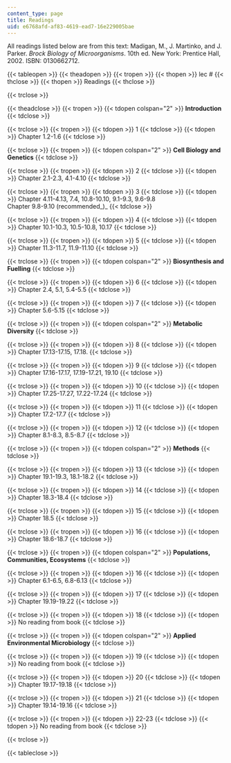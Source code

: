 ```yaml
---
content_type: page
title: Readings
uid: e6768afd-af83-4619-ead7-16e229005bae
---
```


All readings listed below are from this text: Madigan, M., J. Martinko, and J. Parker. _Brock Biology of Microorganisms_. 10th ed. New York: Prentice Hall, 2002. ISBN: 0130662712.

{{< tableopen >}}
{{< theadopen >}}
{{< tropen >}}
{{< thopen >}}
lec #
{{< thclose >}}
{{< thopen >}}
Readings
{{< thclose >}}

{{< trclose >}}

{{< theadclose >}}
{{< tropen >}}
{{< tdopen colspan="2" >}}
**Introduction**
{{< tdclose >}}

{{< trclose >}}
{{< tropen >}}
{{< tdopen >}}
1
{{< tdclose >}}
{{< tdopen >}}
Chapter 1.2-1.6
{{< tdclose >}}

{{< trclose >}}
{{< tropen >}}
{{< tdopen colspan="2" >}}
**Cell Biology and Genetics**
{{< tdclose >}}

{{< trclose >}}
{{< tropen >}}
{{< tdopen >}}
2
{{< tdclose >}}
{{< tdopen >}}
Chapter 2.1-2.3, 4.1-4.10
{{< tdclose >}}

{{< trclose >}}
{{< tropen >}}
{{< tdopen >}}
3
{{< tdclose >}}
{{< tdopen >}}
Chapter 4.11-4.13, 7.4, 10.8-10.10, 9.1-9.3, 9.6-9.8  
Chapter 9.8-9.10 (recommended_)_
{{< tdclose >}}

{{< trclose >}}
{{< tropen >}}
{{< tdopen >}}
4
{{< tdclose >}}
{{< tdopen >}}
Chapter 10.1-10.3, 10.5-10.8, 10.17
{{< tdclose >}}

{{< trclose >}}
{{< tropen >}}
{{< tdopen >}}
5
{{< tdclose >}}
{{< tdopen >}}
Chapter 11.3-11.7, 11.9-11.10
{{< tdclose >}}

{{< trclose >}}
{{< tropen >}}
{{< tdopen colspan="2" >}}
**Biosynthesis and Fuelling**
{{< tdclose >}}

{{< trclose >}}
{{< tropen >}}
{{< tdopen >}}
6
{{< tdclose >}}
{{< tdopen >}}
Chapter 2.4, 5.1, 5.4-5.5
{{< tdclose >}}

{{< trclose >}}
{{< tropen >}}
{{< tdopen >}}
7
{{< tdclose >}}
{{< tdopen >}}
Chapter 5.6-5.15
{{< tdclose >}}

{{< trclose >}}
{{< tropen >}}
{{< tdopen colspan="2" >}}
**Metabolic Diversity**
{{< tdclose >}}

{{< trclose >}}
{{< tropen >}}
{{< tdopen >}}
8
{{< tdclose >}}
{{< tdopen >}}
Chapter 17.13-17.15, 17.18.
{{< tdclose >}}

{{< trclose >}}
{{< tropen >}}
{{< tdopen >}}
9
{{< tdclose >}}
{{< tdopen >}}
Chapter 17.16-17.17, 17.19-17.21, 19.10
{{< tdclose >}}

{{< trclose >}}
{{< tropen >}}
{{< tdopen >}}
10
{{< tdclose >}}
{{< tdopen >}}
Chapter 17.25-17.27, 17.22-17.24
{{< tdclose >}}

{{< trclose >}}
{{< tropen >}}
{{< tdopen >}}
11
{{< tdclose >}}
{{< tdopen >}}
Chapter 17.2-17.7
{{< tdclose >}}

{{< trclose >}}
{{< tropen >}}
{{< tdopen >}}
12
{{< tdclose >}}
{{< tdopen >}}
Chapter 8.1-8.3, 8.5-8.7
{{< tdclose >}}

{{< trclose >}}
{{< tropen >}}
{{< tdopen colspan="2" >}}
**Methods**
{{< tdclose >}}

{{< trclose >}}
{{< tropen >}}
{{< tdopen >}}
13
{{< tdclose >}}
{{< tdopen >}}
Chapter 19.1-19.3, 18.1-18.2
{{< tdclose >}}

{{< trclose >}}
{{< tropen >}}
{{< tdopen >}}
14
{{< tdclose >}}
{{< tdopen >}}
Chapter 18.3-18.4
{{< tdclose >}}

{{< trclose >}}
{{< tropen >}}
{{< tdopen >}}
15
{{< tdclose >}}
{{< tdopen >}}
Chapter 18.5
{{< tdclose >}}

{{< trclose >}}
{{< tropen >}}
{{< tdopen >}}
16
{{< tdclose >}}
{{< tdopen >}}
Chapter 18.6-18.7
{{< tdclose >}}

{{< trclose >}}
{{< tropen >}}
{{< tdopen colspan="2" >}}
**Populations, Communities, Ecosystems**
{{< tdclose >}}

{{< trclose >}}
{{< tropen >}}
{{< tdopen >}}
16
{{< tdclose >}}
{{< tdopen >}}
Chapter 6.1-6.5, 6.8-6.13
{{< tdclose >}}

{{< trclose >}}
{{< tropen >}}
{{< tdopen >}}
17
{{< tdclose >}}
{{< tdopen >}}
Chapter 19.19-19.22
{{< tdclose >}}

{{< trclose >}}
{{< tropen >}}
{{< tdopen >}}
18
{{< tdclose >}}
{{< tdopen >}}
No reading from book
{{< tdclose >}}

{{< trclose >}}
{{< tropen >}}
{{< tdopen colspan="2" >}}
**Applied Environmental Microbiology**
{{< tdclose >}}

{{< trclose >}}
{{< tropen >}}
{{< tdopen >}}
19
{{< tdclose >}}
{{< tdopen >}}
No reading from book
{{< tdclose >}}

{{< trclose >}}
{{< tropen >}}
{{< tdopen >}}
20
{{< tdclose >}}
{{< tdopen >}}
Chapter 19.17-19.18
{{< tdclose >}}

{{< trclose >}}
{{< tropen >}}
{{< tdopen >}}
21
{{< tdclose >}}
{{< tdopen >}}
Chapter 19.14-19.16
{{< tdclose >}}

{{< trclose >}}
{{< tropen >}}
{{< tdopen >}}
22-23
{{< tdclose >}}
{{< tdopen >}}
No reading from book
{{< tdclose >}}

{{< trclose >}}

{{< tableclose >}}